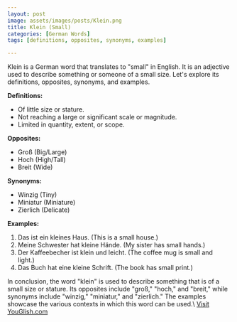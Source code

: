 ```yaml
---
layout: post
image: assets/images/posts/Klein.png
title: Klein (Small)
categories: [German Words]
tags: [definitions, opposites, synonyms, examples]

---
```


Klein is a German word that translates to "small" in English. It is an adjective used to describe something or someone of a small size. Let's explore its definitions, opposites, synonyms, and examples.

**Definitions:**
- Of little size or stature.
- Not reaching a large or significant scale or magnitude.
- Limited in quantity, extent, or scope.

**Opposites:**
- Groß (Big/Large)
- Hoch (High/Tall)
- Breit (Wide)

**Synonyms:**
- Winzig (Tiny)
- Miniatur (Miniature)
- Zierlich (Delicate)

**Examples:**
1. Das ist ein kleines Haus. (This is a small house.)
2. Meine Schwester hat kleine Hände. (My sister has small hands.)
3. Der Kaffeebecher ist klein und leicht. (The coffee mug is small and light.)
4. Das Buch hat eine kleine Schrift. (The book has small print.)

In conclusion, the word "klein" is used to describe something that is of a small size or stature. Its opposites include "groß," "hoch," and "breit," while synonyms include "winzig," "miniatur," and "zierlich." The examples showcase the various contexts in which this word can be used.\ <a id="yg-widget-0" class="youglish-widget" data-query="Klein" data-lang="german" data-components="8412" data-auto-start="0" data-bkg-color="theme_light" data-title="How%20to%20pronounce%20Klein%20in%20German"  rel="nofollow" href="https://youglish.com">Visit YouGlish.com</a><script async src="https://youglish.com/public/emb/widget.js" charset="utf-8"></script>